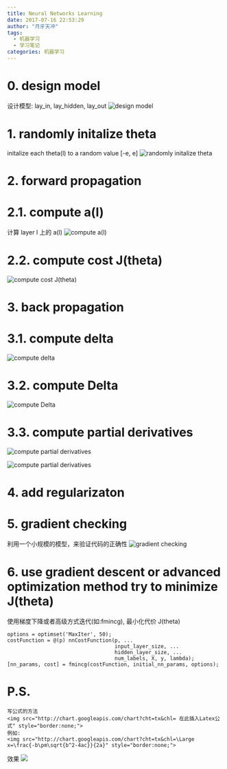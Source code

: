 ```yaml
---
title: Neural Networks Learning
date: 2017-07-16 22:53:29
author: "月牙天冲"
tags:
  - 机器学习
  - 学习笔记
categories: 机器学习
---
```

# 0. design model
设计模型: lay_in, lay_hidden, lay_out
![design model](0.png)

# 1. randomly  initalize theta
initalize each theta(l) to a random value [-e, e]
![randomly  initalize theta](1.jpg)

# 2. forward propagation
# 2.1. compute a(l)
  计算 layer l 上的 a(l)
  ![compute a(l)](2.1.jpg)

# 2.2. compute cost J(theta)
![compute cost J(theta)](2.2.jpg)
# 3. back propagation
# 3.1. compute delta
![compute delta](3.1.jpg)

# 3.2. compute Delta
![compute Delta](3.2.jpg)

# 3.3. compute partial derivatives
![compute partial derivatives](3.3.jpg)

![compute partial derivatives](3.3_2.jpg)

# 4. add regularizaton

# 5. gradient checking
利用一个小规模的模型，来验证代码的正确性
![gradient checking](5.jpg)

# 6. use gradient descent or advanced optimization method try to minimize J(theta)
使用梯度下降或者高级方式迭代(如:fmincg), 最小化代价 J(theta)

```
options = optimset('MaxIter', 50);
costFunction = @(p) nnCostFunction(p, ...
                                   input_layer_size, ...
                                   hidden_layer_size, ...
                                   num_labels, X, y, lambda);
[nn_params, cost] = fmincg(costFunction, initial_nn_params, options);
```



# P.S.
```
写公式的方法
<img src="http://chart.googleapis.com/chart?cht=tx&chl= 在此插入Latex公式" style="border:none;">
例如:
<img src="http://chart.googleapis.com/chart?cht=tx&chl=\Large x=\frac{-b\pm\sqrt{b^2-4ac}}{2a}" style="border:none;">
```
效果
<img src="http://chart.googleapis.com/chart?cht=tx&chl=\Large x=\frac{-b\pm\sqrt{b^2-4ac}}{2a}" style="border:none;">

